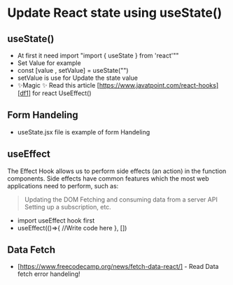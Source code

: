 # Update React state using useState()
## useState()



- At first it need import "import { useState } from 'react'""
- Set Value for example
- const [value , setValue] = useState("")
- setValue is use for Update the state value
- ✨Magic ✨
Read this article  [https://www.javatpoint.com/react-hooks][df1] for react UseEffect()

## Form Handeling

- useState.jsx file is example of form Handeling


## useEffect

The Effect Hook allows us to perform side effects (an action) in the function components. Side effects have common features which the most web applications need to perform, such as:

> Updating the DOM
> Fetching and consuming data from a server API
> Setting up a subscription, etc.

- import useEffect hook first
- useEffect(()=>{
    //Write code here
}, [])


## Data Fetch



- [https://www.freecodecamp.org/news/fetch-data-react/] - Read Data fetch error handeling!
